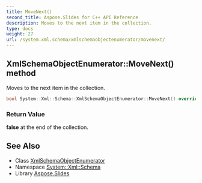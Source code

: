 ```yaml
---
title: MoveNext()
second_title: Aspose.Slides for C++ API Reference
description: Moves to the next item in the collection.
type: docs
weight: 27
url: /system.xml.schema/xmlschemaobjectenumerator/movenext/
---
```

## XmlSchemaObjectEnumerator::MoveNext() method


Moves to the next item in the collection.

```cpp
bool System::Xml::Schema::XmlSchemaObjectEnumerator::MoveNext() override
```


### Return Value

**false** at the end of the collection.

## See Also

* Class [XmlSchemaObjectEnumerator](../)
* Namespace [System::Xml::Schema](../../)
* Library [Aspose.Slides](../../../)